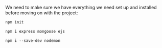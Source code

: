 <!--title={Getting Everything Set Up}-->

We need to make sure we have everything we need set up and installed before moving on with the project:

```Node.js
npm init

npm i express mongoose ejs

npm i --save-dev nodemon
```

